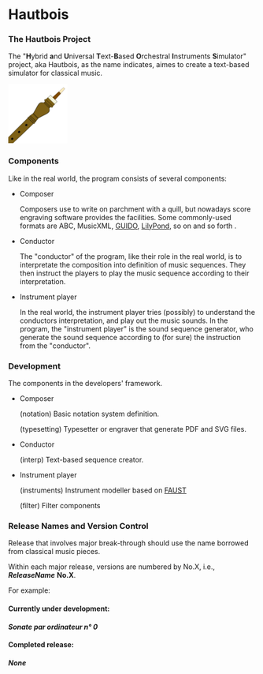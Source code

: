 # Hautbois

### The Hautbois Project

The "**H**ybrid **a**nd **U**niversal **T**ext-**B**ased **O**rchestral **I**nstruments **S**imulator" project, aka Hautbois, as the name indicates, aimes to create a text-based simulator for classical music.

<img src="https://raw.githubusercontent.com/Leethine/hautbois/c5dd6a35552d5d72adc3361fe90f631e63f6956c/icon.svg" width="120" height="120">

### Components

Like in the real world, the program consists of several components:

 - Composer

    Composers use to write on parchment with a quill, but nowadays score engraving software provides the facilities. Some commonly-used formats are ABC, MusicXML, [GUIDO](https://guidodoc.grame.fr/ "Guido Music Notation"), [LilyPond](http://lilypond.org/ "LilyPond Priject"), so on and so forth .

 - Conductor

    The "conductor" of the program, like their role in the real world, is to interpretate the composition into definition of music sequences. They then instruct the players to play the music sequence according to their interpretation.

 - Instrument player

    In the real world, the instrument player tries (possibly) to understand the conductors interpretation, and play out the music sounds. In the program, the "instrument player" is the sound sequence generator, who generate the sound sequence according to (for sure) the instruction from the "conductor".


### Development

The components in the developers' framework.

 - Composer

    (notation) Basic notation system definition.

    (typesetting) Typesetter or engraver that generate PDF and SVG files.

 - Conductor

    (interp) Text-based sequence creator.
 
 - Instrument player

    (instruments) Instrument modeller based on [FAUST](https://faust.grame.fr/ "Functional Programming Language for Real Time Signal Processing")

    (filter) Filter components
    


### Release Names and Version Control

Release that involves major break-through should use the name borrowed from classical music pieces.

Within each major release, versions are numbered by No.X, i.e., _**ReleaseName**_ **No.X**. 

For example:

#### Currently under development:
#### _Sonate par ordinateur n° 0_

#### Completed release:
#### _None_
